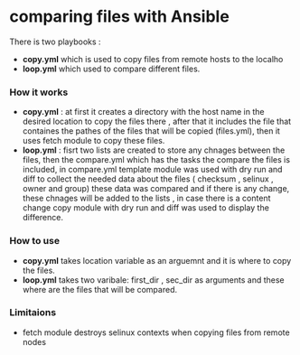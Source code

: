 # comparing files with Ansible
There is two playbooks :
- **copy.yml** which is used to copy files from remote hosts to the localho
- **loop.yml**   which used to compare different files.


### How it works
- **copy.yml** : at first it creates a directory with the host name in the desired location to copy the files there , after that it includes the file that containes the pathes of the files that will be copied (files.yml), then it uses fetch module to copy these files.
- **loop.yml** : fisrt two lists are created to store any chnages between the files, then the compare.yml which has the tasks the compare the files is included, in compare.yml template module was used with dry run and diff to collect the needed data about the files ( checksum , selinux , owner and group) these data was compared and if there is any change, these chnages will be added to the lists , in case there is a content change copy module with dry run and diff was used to display the difference. 
### How to use 
- **copy.yml** takes location variable as an arguemnt and it is where to copy the files.
- **loop.yml** takes two varibale: first_dir , sec_dir as arguments and these where are the files that will be compared.

### Limitaions
- fetch module destroys selinux contexts when copying files from remote nodes

